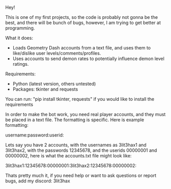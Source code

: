 Hey!

This is one of my first projects, so the code is probably not gonna be the best, and there will be bunch of bugs, however, I am trying to get better at programming.

What it does:
- Loads Geometry Dash accounts from a text file, and uses them to like/dislike user levels/comments/profiles.
- Uses accounts to send demon rates to potentially influence demon level ratings.

Requirements:
- Python (latest version, others untested)
- Packages: tkinter and requests

You can run:
"pip install tkinter, requests"
if you would like to install the requirements

In order to make the bot work, you need real player accounts, and they must be placed in a text file.
The formatting is specific. Here is example formatting:

username:password:userid:

Lets say you have 2 accounts, with the usernames as 3lit3hax1 and 3lit3hax2, with the passwords 12345678, and the userids 00000001 and 00000002, here is what the accounts.txt file might look like:

3lit3hax1:12345678:00000001:3lit3hax2:12345678:00000002:

Thats pretty much it, if you need help or want to ask questions or report bugs, add my discord: 3lit3hax
